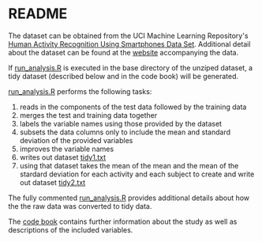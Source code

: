 # README

The dataset can be obtained from the UCI Machine Learning Repository's [Human Activity Recognition Using Smartphones Data Set](https://d396qusza40orc.cloudfront.net/getdata%2Fprojectfiles%2FUCI%20HAR%20Dataset.zip).  Additional detail about the dataset can be found at the [website](http://archive.ics.uci.edu/ml/datasets/Human+Activity+Recognition+Using+Smartphones) accompanying the data.

If [run_analysis.R](run_analysis.R) is executed in the base directory of the unziped dataset, a tidy dataset (described below and in the code book) will be generated.

[run_analysis.R](run_analysis.R) performs the following tasks:

1. reads in the components of the test data followed by the training data
2. merges the test and training data together
3. labels the variable names using those provided by the dataset
4. subsets the data columns only to include the mean and standard deviation of the provided variables
5. improves the variable names
6. writes out dataset [tidy1.txt](tidy1.txt)
7. using that dataset takes the mean of the mean and the mean of the stardard deviation for each activity and each subject to create and write out dataset [tidy2.txt](tidy2.txt)

The fully commented [run_analysis.R](run_analysis.R) provides additional details about how the the raw data was converted to tidy data.

The [code book](CodeBook.md) contains further information about the study as well as descriptions of the included variables.